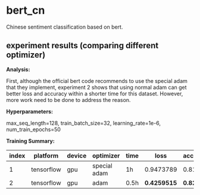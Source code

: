 # bert_cn
Chinese sentiment classification based on bert. 

## experiment results (comparing different optimizer) ##

**Analysis:**

First, although the official bert code recommends to use the special adam that they implement, 
experiment 2 shows that using normal adam can get better loss and accuracy within a shorter time for this dataset. 
However, more work need to be done to address the reason.

**Hyperparameters:**

max_seq_length=128, train_batch_size=32, learning_rate=1e-6, num_train_epochs=50

**Training Summary:**

| index | platform | device | optimizer | time | loss | accuracy |
| ------| ------ | ------ | ------ | ------ | ------ | ------ |
| 1 | tensorflow | gpu | special adam | 1h | 0.9473789 | 0.815 
| 2 | tensorflow | gpu | adam | 0.5h | **0.4259515** | **0.825** |
